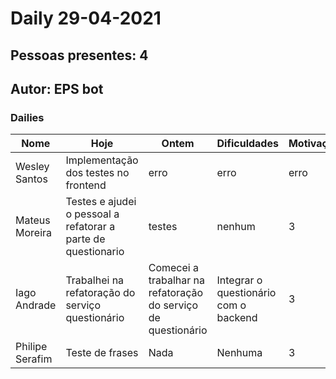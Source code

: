 # Daily 29-04-2021

## Pessoas presentes: 4

## Autor: EPS bot

### Dailies

|Nome | Hoje| Ontem| Dificuldades|Motivação|
| --- | --- | --- | --- |---|
|Wesley Santos|Implementação dos testes no frontend|erro|erro|erro|
|Mateus Moreira|Testes e ajudei o pessoal a refatorar a parte de questionario|testes|nenhum|3|
|Iago Andrade|Trabalhei na refatoração do serviço questionário|Comecei a trabalhar na refatoração do serviço de questionário|Integrar o questionário com o backend|3|
|Philipe Serafim|Teste de frases|Nada|Nenhuma|3|


